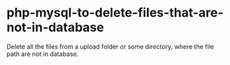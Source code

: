 # php-mysql-to-delete-files-that-are-not-in-database
Delete all the files from a upload folder or some directory, where the file path are not in database.
